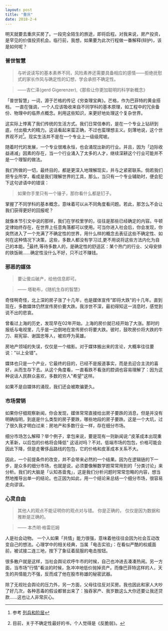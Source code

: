 ```yaml
---
layout: post
title: "重庆"
date: 2018-2-4
---
```


明天就要去重庆买房了。一段完全陌生的旅途，即将启程。对我来说，房产投资，是罕见的价值投资机会。临行前，我想，如果要为此次行程做一番解释(辩护)，该是如何呢？


### 普世智慧

> 与听说读写的基本素养不同，风险素养还需要具备相应的感情——拒绝抚慰式的家长作风与确定性的幻想，学会承担不确定性。

>    ——吉仁泽(gerd Gigerenzer),《那些让你更加聪明的科学新概念》

「普世智慧」一词，源于芒格的传记《穷查理宝典》。芒格，作为巴菲特的黄金搭档， 一直在强调，一个人应该吸收来自不同学科的基本原理，如工程中的冗余备份、物理中的临界点概念。利用这些知识，来更好地处理这个复杂世界。

这实际上悖离了我们传统的生活方式。我们日常信奉的，是在一个专业上钻研到底，付出极大的精力。这话看起来蛮正确，不过也蛮理想主义。刻薄地说，这个世界观不对[^1]。现实生活并不是在一个专业上一级级爬坡。

随着时代的发展，一个专业很难永恒，也会涌现出新的行业。并且，因为「边际收益递减」因素的存在，当一个行业涌入了太多的人才，继续深耕这个行业可能并不是一个理智的做法。

我们所做的一切，最终目的，都是更深入地理解现实，并与之紧密联系。倘若我们把专业所学，看成是我们理解世界的工具，那么，当只有一个专业辅助时，便会犯下这句谚语中的错误：

> 如果你手里只有一个锤子，那你看什么都是钉子。

掌握了不同学科的基本概念，意味着可以从不同角度看问题。若此，那怎么不会让我们获得更好的回报呢？

就像本节引文中说的那样，我们在学校里学的，往往是那些已经确定的内容。牛顿定律始终存在，在世界上任意角落都可以使用。可当你进入社会后，你会发现，你突然进入了一个充满了不确定性的世界，用什么样的概念去表征这些不确定性、如何在这种情况下决策，这些，多数人都没有学习过,更不用说将这些方法内化为自己的本能。[^2]最终,等待多数人的，是确定性的舒适区：某个热门的行业、父母安排的铁饭碗......确定性没什么不好，只不过不赚钱。



### 邪恶的媒体

> 要让傻瓜破产，给他信息即可。

> —— 塔勒布，《随机生存的智慧》

奇怪啊奇怪，北上深的房子涨了十几年，也是媒体宣传"即将大跌"的十几年。直到现在，多数媒体仍然宣传房价要大跌。我涉世不深，最初得知这一消息时，感觉到说不出的悲哀。

曾看过上海的历史，发现早在02年开始，上海的房价就已经开始了大涨。那时的报纸与电视里，几乎是一边倒地在宣传房价将要大跌。彼时，鼓吹房价将大跌的牛刀、易宪容、谢国忠等人，被欢呼为英雄。

房地产领域的失误，仅仅是一个缩影。对于媒体搬出来的言论，大概率往往要说："以上全错"。

媒体也只是一个产业，它最终的目的，已经不是报道事实，而是去迎合主流的喜好，从而生存下去。从这个角度看，一直看跌不看涨的腔调也容易理解了：因为这种说话人民群众喜欢，多数的穷人"希望"这样。

如果不是自媒体的涌现，我们还会被欺骗更久。



### 市场营销

如果你仔细观察新闻，你会发现，媒体常常直接给出房子要跌的消息，但是并没有明确指明，到底是什么类型的房子要跌，哪些地段的房子要跌。这是一个大坑，过了很久我才明白过来：房地产和多数行业一样，存在细分市场。

细分市场怎么解释？举个例子，拿包来说，要是现有一则新闻说:"皮革成本出现重大革新，以后包的价格将会降低"    这话对吗？不对。低端市场的包包，价格可能会因此下降，但是走奢侈品路线的包包，它的价格和皮革成本关系不大。

因此，一个前提条件的改变，并不会带来必然的一个结果。因为在逻辑链的下一步，是众多的细分市场，也就是说，必须要像解数学题常常用到的「分类讨论」来分析。我们的大脑是「认知吝啬鬼」，这是我们分析问题时常常忽略的内容，想当然地推导出单一的结论。也正因为如此，用一个结论来总结一个细分市场，很容易走向谬误。

### 心灵自由

> 其他人的观点不能证明你的观点对与错。 你是正确的， 仅仅是因为数据和推断是正确的。

>    —— 本杰明·格雷厄姆

人是社会动物。
一个人如果「共情」能力很强，意味着他往往会因为社会互动改变自己的想法。心理学中的相关经典，当属「电击实验」：在看似严酷的权威面前，被试接二连三地，按下了象征着屈服的电击按钮。

很多散户就是这样，当社会舆论欢呼牛市的时候，自己也冲进去凑凑热闹。另一方面，当市场"行情"看淡的时候，急冲冲地低价抛掉资产。而像巴菲特这样的人，天生的共情能力不强，反而成了他在股市称雄的秘密武器。

除了无视社会舆论的压力外，另一方面，父母往往反对买房。我也因此和家人大吵了好几次，各种恶毒的假设都冒出来了：独吞家产、我岁数这么大你还要让我还贷款......这也让人非常灰心。

[^1]: 参考 [列兵和阶层](http://www.shuiku.net/forum.php?mod=viewthread&tid=33928)

[^2]: 目前，关于不确定性最好的书，个人觉得是《反脆弱》。